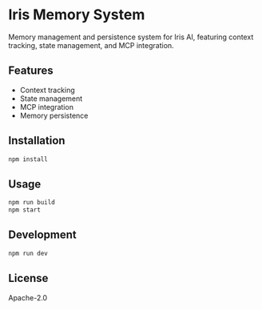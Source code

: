 # Iris Memory System

Memory management and persistence system for Iris AI, featuring context tracking, state management, and MCP integration.

## Features

- Context tracking
- State management
- MCP integration
- Memory persistence

## Installation

```bash
npm install
```

## Usage

```bash
npm run build
npm start
```

## Development

```bash
npm run dev
```

## License

Apache-2.0